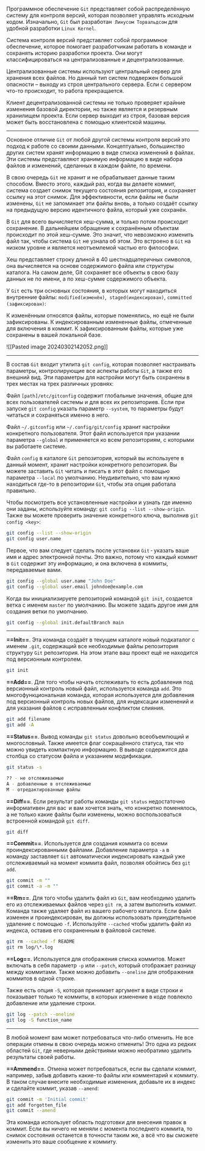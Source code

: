 Программное обеспечение `Git` представляет собой распределённую систему для контроля версий, которая позволяет управлять исходным кодом. Изначально, `Git` был разработан  `Линусом Торвальдсом` для удобной разработки `Linux Kernel`.

Система контроля версий представляет собой программное обеспечение, которое помогает разработчикам работать в команде и сохранять историю разработки проекта.
Они могут классифицироваться на централизованные и децентрализованные.

Централизованные системы используют центральный сервер для хранения всех файлов. Но данный тип систем подвержен большой опасности – выходу из строя центрального сервера. Если с сервером что-то происходит, то работа прекращается.

Клиент децентрализованной системы не только проверяет крайние изменения базовой директории, но также является и резервным хранилищем проекта. Если сервер выходит из строя, базовая версия может быть восстановлена с помощью клиентской машины.

---

Основное отличие `Git` от любой другой системы контроля версий это подход к работе со своими данными. Концептуально, большинство других систем хранят информацию в виде списка изменений в файлах. Эти системы представляют хранимую информацию в виде набора файлов и изменений, сделанных в каждом файле, по времени.

В свою очередь `Git` не хранит и не обрабатывает данные таким способом. Вместо этого, каждый раз, когда вы делаете коммит, система создает снимок текущего состояния репозитория, и сохраняет ссылку на этот снимок. Для эффективности, если файлы не были изменены, `Git` не запоминает эти файлы вновь, а только создаёт ссылку на предыдущую версию идентичного файла, который уже сохранён.

В `Git` для всего вычисляется хеш-сумма, и только потом происходит сохранение. В дальнейшем обращение к сохранённым объектам происходит по этой хеш-сумме. Это значит, что невозможно изменить файл так, чтобы система `Git` не узнала об этом. Это встроено в `Git` на низком уровне и является неотъемлемой частью его философии. 

Хеш представляет строку длиной в 40 шестнадцатеричных символов, она вычисляется на основе содержимого файла или структуры каталога. На самом деле, Git сохраняет все объекты в свою базу данных не по имени, а по хеш-сумме содержимого объекта.

У `Git` есть три основных состояния, в которых могут находиться внутренние         файлы: `modified(изменён)`,  `staged(индексирован)`, `committed (зафиксирован)`:

К изменённым относятся файлы, которые поменялись, но ещё не были зафиксированы.
К индексированным измененные файлы, отмеченные для включения в коммит.
К зафиксированным файлы, которые уже сохранены в вашей локальной базе.

![[Pasted image 20240302142052.png]]

---

В состав `Git` входит утилита `git config`, которая позволяет настраивать параметры, контролирующие все аспекты работы `Git`, а также его внешний вид. Эти параметры для настройки могут быть сохранены в трех местах на трех различных уровнях:

Файл `[path]/etc/gitconfig` содержит глобальные значения, общие для всех пользователей системы и для всех их репозиториев. Если при запуске `git config` указать параметр `--system`, то параметры будут читаться и сохраняться именно в него.

Файл `~/.gitconfig` или `~/.config/git/config` хранит настройки конкретного пользователя. Этот файл используется при указании параметра `--global` и применяется ко всем репозиториям, с которыми вы работаете системе.

Файл `config` в каталоге `Git` репозитория, который вы используете в данный момент, хранит настройки конкретного репозитория. Вы можете заставить `Git` читать и писать в этот файл с помощью параметра `--local` по умолчанию. Неудивительно, что вам нужно находиться где-то в репозитории `Git`, чтобы эта опция работала правильно.

Чтобы посмотреть все установленные настройки и узнать где именно они заданы, используйте команду: `git config --list --show-origin`. Также вы можете проверить значение конкретного ключа, выполнив `git config <key>`:

```sh
git config --list --show-origin
git config user.name
```

Первое, что вам следует сделать после установки `Git` - указать ваше имя и адрес электронной почты. Это важно, потому что каждый коммит в `Git` содержит эту информацию, и она включена в коммиты, передаваемые вами.

```sh
git config --global user.name "John Doe"
git config --global user.email johndoe@example.com
```

Когда вы инициализируете репозиторий командой `git init`, создается ветка с именем `master` по умолчанию. Вы можете задать другое имя для создания ветки по умолчанию.

```sh
git config --global init.defaultBranch main
```

---

**==Init==**. Эта команда создаёт в текущем каталоге новый подкаталог с именем `.git`, содержащий все необходимые файлы репозитория структуру `Git` репозитория. На этом этапе ваш проект ещё не находится под версионным контролем.

```sh
git init
```

**==Add==**. Для того чтобы начать отслеживать то есть добавления под версионный контроль новый файл, используется команда `add`. Это многофункциональная команда, которая используется для добавления под версионный контроль новых файлов, для индексации изменений и для указания файлов с исправленным конфликтом слияния.

```sh
git add filename
git add -A
```

**==Status==**. Вывод команды `git status` довольно всеобъемлющий и многословный. Также имеется флаг сокращённого статуса, так что можно увидеть компактную информацию. В выводе содержится два столбца  со статусом файла и указанием модификации.

```sh
git status -s

?? - не отслеживаемые
A - добавленные в отслеживаемые
M - отредактированные файлы
```

**==Diff==**. Если результат работы команды `git status` недостаточно информативен для вас  и вам хочется знать, что конкретно поменялось, а не только какие файлы были изменены, можно воспользоваться встроенной командой `git diff`.

```sh
git diff
```

**==Commit==**. Используется для создания коммита со всеми проиндексированными файлами.
Добавление параметра `-a` в команду заставляет `Git` автоматически индексировать каждый уже отслеживаемый на момент коммита файл, позволяя обойтись без `git add`.

```sh
git commit -m ""
git commit -a -m ""
```

**==Rm==**. Для того чтобы удалить файл из `Git`, вам необходимо удалить его из отслеживаемых файлов через `git rm`, а затем выполнить коммит. Команда также удаляет файл из вашего рабочего каталога. Если файл изменен и проиндексирован, вы должны использовать принудительное удаление с помощью `-f`. Используйте `--cached` чтобы удалить файл из индекса, оставив его сохраненным в файловой системе.

```sh
git rm --cached -f README
git rm log/\*.log
```

**==Log==**. Используется для отображения списка коммитов. Может включать в себя параметр `-p` или `--patch`, который отображает разницу между коммитами. Также можно добавить `--oneline` для отображения коммитов в одной строке.

Также есть опция `-S`, которая принимает аргумент в виде строки и показывает только те коммиты, в которых изменение в коде повлекло добавление или удаление строки. 

```sh
git log --patch --oneline
git log -S function_name
```

---

В любой момент вам может потребоваться что-либо отменить. Не все операции отмены в свою очередь можно отменить! Это одна из редких областей `Git`, где неверными действиями можно необратимо удалить результаты своей работы.

**==Ammend==**. Отмена может потребоваться, если вы сделали коммит, например, забыв добавить какие-то файлы или комментарий к коммиту. В таком случае внесите необходимые изменения, добавьте их в индекс и сделайте коммит, указав `--amend`:

```sh
git commit -m 'Initial commit'
git add forgotten_file
git commit --amend
```

Эта команда использует область подготовки для внесения правок в коммит. Если вы ничего не меняли с момента последнего коммита, то снимок состояния останется в точности таким же, а всё что вы сможете изменить это ваше сообщение к коммиту.